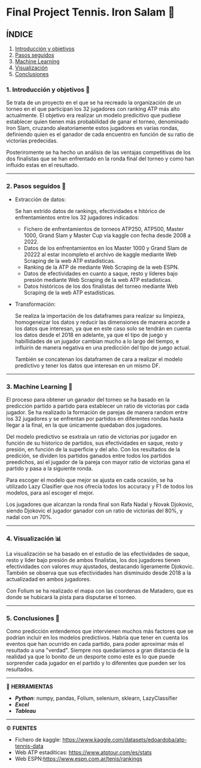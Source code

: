 # Final Project Tennis. Iron Salam 🎾

## ÍNDICE

1. [Introducción y objetivos](#introducción-y-objetivos)
2. [Pasos seguidos](#pasos-seguidos)
3. [Machine Learning](#machine-learning)
4. [Visualización](#visualización)
5. [Conclusiones](#conclusiones)



### 1. Introducción y objetivos 🎯

Se trata de un proyecto en el que se ha recreado la organización de un torneo en el que participan los 32 jugadores con ranking ATP más alto actualmente. El objetivo era realizar un modelo predicitivo que pudiese establecer quien tienen más probabilidad de ganar el torneo, denominado Iron Slam, cruzando aleatoriamente estos jugadores en varias rondas, definiendo quien es el ganador de cada encuentro en función de su ratio de victorias predecidas.

Posteriromente se ha hecho un análisis de las ventajas competitivas de los dos finalistas que se han enfrentado en la ronda final del torneo y como han influido estas en el resultado.

--------------------------------------------------------

### 2. Pasos seguidos 📌
- Extracción de datos:

  Se han extrído datos de rankings, efectividades e hitórico de enfrentamientos entre los 32 jugadores indicados:
  - Fichero de enfrentamientos de torneos ATP250, ATP500, Master 1000, Grand Slam y Master Cup vía kaggle con fecha desde 2008 a 2022.
  - Datos de los enfrentamientos en los Master 1000 y Grand Slam de 20222 al estar incompleto el archivo de kaggle mediante Web Scraping de la web ATP   estadísticas.
  - Ranking de la ATP de mediante Web Scraping de la web ESPN.
  - Datos de efectividades en cuanto a saque, resto y líderes bajo presión mediante Web Scraping de la web ATP estadísticas.
  - Datos históricos de los dos finalistas del torneo mediante Web Scraping de la web ATP estadísticas.

- Transformación:
  
  Se realiza la importación de los dataframes para realizar su limpieza, homogeneizar los datos y reducir las dimensiones de manera acorde a los datos que   interesan, ya que en este caso solo se tendrán en cuenta los datos desde el 2018 en adelante, ya que el tipo de juego y habillidades de un jugador         cambian mucho a lo largo del tiempo, e influirín de manera negativa en una predicción del tipo de juego actual.

  También se concatenan los dataframen de cara a realizar el modelo predictivo y tener los datos que interesan en un mismo DF.

--------------------------------------------------------

### 3. Machine Learning 🤖

El proceso para obtener un ganador del torneo se ha basado en la predicción partido a partido para establecer un ratio de victorias por cada jugador.
Se ha realizado la formación de parejas de manera random entre los 32 jugadores y se enfrentan por partidos en diferentes rondas hasta llegar a la final, en la que únicamente quedaban dos jugadores.

Del modelo predictivo se esxtraía un ratio de victorias por jugador en función de su hístorico de partidos, sus efectividades en saque, resto y presión, en función de la superficie y del año. Con los resultados de la predición, se dividen los partidos ganados entre todos los partidos preedichos, así el jugador de la pareja con mayor ratio de victorias gana el partido y pasa a la siguiente ronda.

Para escoger el modelo que mejor se ajusta en cada ocasión, se ha utilizado Lazy Clasifier que nos ofrecía todos los accuracy y F1 de todos los modelos, para así escoger el mejor.

Los jugadores que alcanzan la ronda final son Rafa Nadal y Novak Djokovic, siendo Djokovic el jugador ganador con un ratio de victorias del 80%, y nadal con un 70%.

--------------------------------------------------------

### 4. Visualización 📊

La visualización se ha basado en el estudio de las efectividades de saque, resto y líder bajo presión de ambos finalistas, los dos jugadores tienen efectividades con valores muy ajustados, destacando ligeramente Djokovic. También se observa que sus efectividades han disminuido desde 2018 a la actualizadad en ambos jugadores.

Con Folium se ha realizado el mapa con las coordenas de Matadero, que es donde se hubicará la pista para disputarse el torneo.

--------------------------------------------------------

### 5. Conclusiones 🔎

Como predicción entendemos que intervienen muchos más factores que se podrían incluir en los modelos predictivos. Habría que tener en cuenta los eventos que han ocurrido en cada partido, para poder aproximar más el resultado a una "verdad". Siempre nos quedaríamos a gran distancia de la realidad ya que lo bonito de un desporte como este es lo que puede sorprender cada jugador en el partido y lo diferentes que pueden ser los resultados.

-------------------------------------------------------

🚀 **HERRAMIENTAS**

  - **_Python_**: numpy, pandas, Folium, selenium, sklearn, LazyClassifier
  - **_Excel_**
  - **_Tableau_**

-------------------------------------------------------

© **FUENTES**

- Fichero de kaggle: https://www.kaggle.com/datasets/edoardoba/atp-tennis-data
- Web ATP estadíticas: https://www.atptour.com/es/stats
- Web ESPN:https://www.espn.com.ar/tenis/rankings





 
 
 
